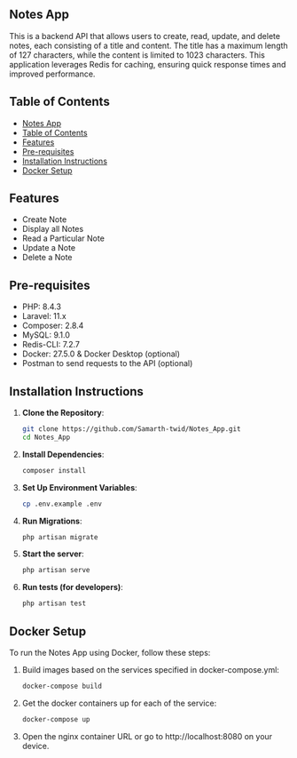 ## Notes App

This is a backend API that allows users to create, read, update, and delete notes, each consisting of a title and content. The title has a maximum length of 127 characters, while the content is limited to 1023 characters. This application leverages Redis for caching, ensuring quick response times and improved performance.

## Table of Contents

- [Notes App](#notes-app)
- [Table of Contents](#table-of-contents)
- [Features](#features)
- [Pre-requisites](#pre-requisites)
- [Installation Instructions](#installation-instructions)
- [Docker Setup](#docker-setup)

## Features

-   Create Note
-   Display all Notes
-   Read a Particular Note
-   Update a Note
-   Delete a Note

## Pre-requisites

-   PHP: 8.4.3
-   Laravel: 11.x
-   Composer: 2.8.4
-   MySQL: 9.1.0
-   Redis-CLI: 7.2.7
-   Docker: 27.5.0 & Docker Desktop (optional)
-   Postman to send requests to the API (optional)

## Installation Instructions

1. **Clone the Repository**:

    ```bash
    git clone https://github.com/Samarth-twid/Notes_App.git
    cd Notes_App

    ```

2. **Install Dependencies**:

    ```bash
    composer install

    ```

3. **Set Up Environment Variables**:

    ```bash
    cp .env.example .env

    ```

4. **Run Migrations**:

    ```bash
    php artisan migrate

    ```

5. **Start the server**:

    ```bash
    php artisan serve

    ```

6. **Run tests (for developers)**:

    ```bash
    php artisan test

    ```

## Docker Setup

To run the Notes App using Docker, follow these steps:

1. Build images based on the services specified in docker-compose.yml:

    ```bash
    docker-compose build

    ```

2. Get the docker containers up for each of the service:

    ```bash
    docker-compose up

    ```

3. Open the nginx container URL or go to http://localhost:8080 on your device.
